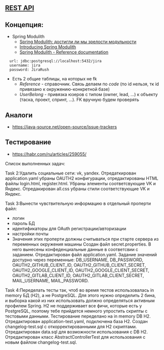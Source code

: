 ## [REST API](http://localhost:8080/doc)

## Концепция:

- Spring Modulith
    - [Spring Modulith: достигли ли мы зрелости модульности](https://habr.com/ru/post/701984/)
    - [Introducing Spring Modulith](https://spring.io/blog/2022/10/21/introducing-spring-modulith)
    - [Spring Modulith - Reference documentation](https://docs.spring.io/spring-modulith/docs/current-SNAPSHOT/reference/html/)

```
  url: jdbc:postgresql://localhost:5432/jira
  username: jira
  password: JiraRush
```

- Есть 2 общие таблицы, на которых не fk
    - _Reference_ - справочник. Связь делаем по _code_ (по id нельзя, тк id привязано к окружению-конкретной базе)
    - _UserBelong_ - привязка юзеров с типом (owner, lead, ...) к объекту (таска, проект, спринт, ...). FK вручную будем
      проверять

## Аналоги

- https://java-source.net/open-source/issue-trackers

## Тестирование

- https://habr.com/ru/articles/259055/

Список выполненных задач:

Task 2:Удалить социальные сети: vk, yandex.
Отредаткирован application.yaml убраны OAUTH2 конфигурации, отредактированы HTML файлы login.html, register.html. Убраны элементы соответсвующие VK и Яндекс. Отредакирован all.css убраны стили соответствующие VK и Яндекс.

Task 3:Вынести чувствительную информацию в отдельный проперти файл:
 - логин
 - пароль БД
 - идентификаторы для OAuth регистрации/авторизации
 - настройки почты
 - Значения этих проперти должны считываться при старте сервера из переменных окружения машины
Создан файл secret.properties. В него вынесены конфеденциальные данные в соответсвии с заданием. Отредактирован файл application.yaml.
Задание значений достурно через переменные: DB_USERNAME, DB_PASSWORD, OAUTH2_GITHUB_CLIENT_ID, OAUTH2_GITHUB_CLIENT_SECRET, OAUTH2_GOOGLE_CLIENT_ID, OAUTH2_GOOGLE_CLIENT_SECRET, OAUTH2_GITLAB_CLIENT_ID, OAUTH2_GITLAB_CLIENT_SECRET, MAIL_USERNAME, MAIL_PASSWORD.

Task 4:Переделать тесты так, чтоб во время тестов использовалась in memory БД (H2), а не PostgreSQL. Для этого нужно определить 2 бина, и выборка какой из них использовать должно определяться активным профилем Spring. H2 не поддерживает все фичи, которые есть у PostgreSQL, поэтому тебе прийдется немного упростить скрипты с тестовыми данными.
Тестирование переделано на in memory DB H2. Отредактирован application-test.yaml, подключена база H2.
Создан changelog-test.sql с откорректированными для H2 скриптами. Отредактирован data.sql для возможности использования с DB H2.
Отредактирован класс AbstractControllerTest для использования с новым файлом changelog-test.sql.